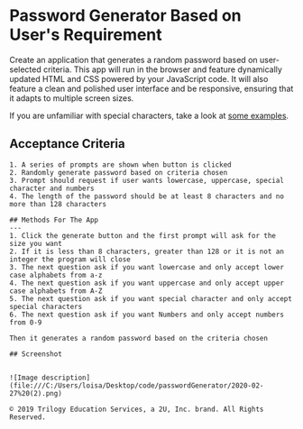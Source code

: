 # Password Generator Based on User's Requirement

Create an application that generates a random password based on user-selected criteria. This app will run in the browser and feature dynamically updated HTML and CSS powered by your JavaScript code. It will also feature a clean and polished user interface and be responsive, ensuring that it adapts to multiple screen sizes.

If you are unfamiliar with special characters, take a look at [some examples](https://www.owasp.org/index.php/Password_special_characters).

## Acceptance Criteria

```
1. A series of prompts are shown when button is clicked
2. Randomly generate password based on criteria chosen
3. Prompt should request if user wants lowercase, uppercase, special character and numbers
4. The length of the password should be at least 8 characters and no more than 128 characters

## Methods For The App
---
1. Click the generate button and the first prompt will ask for the size you want 
2. If it is less than 8 characters, greater than 128 or it is not an integer the program will close
3. The next question ask if you want lowercase and only accept lower case alphabets from a-z
4. The next question ask if you want uppercase and only accept upper case alphabets from A-Z
5. The next question ask if you want special character and only accept special characters
6. The next question ask if you want Numbers and only accept numbers from 0-9

Then it generates a random password based on the criteria chosen

## Screenshot


![Image description](file:///C:/Users/loisa/Desktop/code/passwordGenerator/2020-02-27%20(2).png)

© 2019 Trilogy Education Services, a 2U, Inc. brand. All Rights Reserved.
